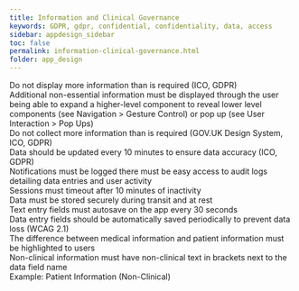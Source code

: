 ```yaml
---
title: Information and Clinical Governance  
keywords: GDPR, gdpr, confidential, confidentiality, data, access
sidebar: appdesign_sidebar
toc: false
permalink: information-clinical-governance.html
folder: app_design 
---
```



Do not display more information than is required (ICO, GDPR)  
Additional non-essential information must be displayed through the user being able to expand a higher-level component to reveal lower level components (see Navigation > Gesture Control) or pop up (see User Interaction > Pop Ups)  
Do not collect more information than is required (GOV.UK Design System, ICO, GDPR)  
Data should be updated every 10 minutes to ensure data accuracy (ICO, GDPR)  
Notifications must be logged there must be easy access to audit logs detailing data entries and user activity  
Sessions must timeout after 10 minutes of inactivity  
Data must be stored securely during transit and at rest  
Text entry fields must autosave on the app every 30 seconds  
Data entry fields should be automatically saved periodically to prevent data loss (WCAG 2.1)  
The difference between medical information and patient information must be highlighted to users  
Non-clinical information must have non-clinical text in brackets next to the data field name  
Example: Patient Information (Non-Clinical)  

